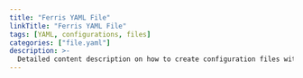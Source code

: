 ```yaml
---
title: "Ferris YAML File"
linkTitle: "Ferris YAML File"
tags: [YAML, configurations, files] 
categories: ["file.yaml"]
description: >-
  Detailed content description on how to create configuration files with any programming language.
---
```


